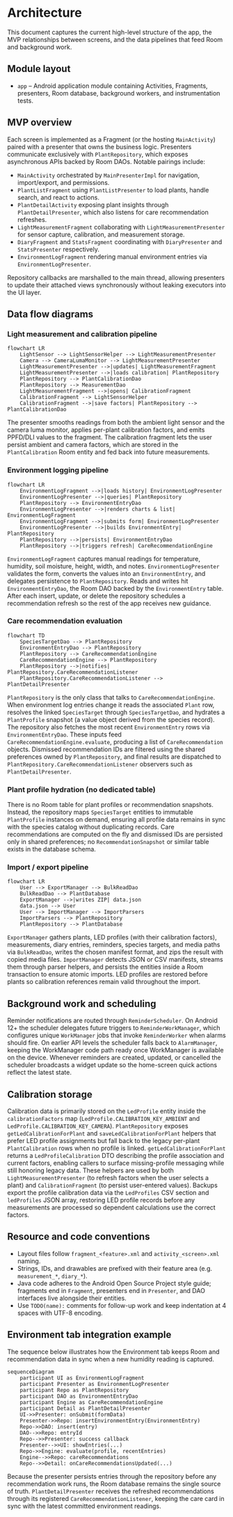# Architecture

This document captures the current high-level structure of the app, the MVP relationships between
screens, and the data pipelines that feed Room and background work.

## Module layout
- `app` – Android application module containing Activities, Fragments, presenters, Room database,
  background workers, and instrumentation tests.

## MVP overview

Each screen is implemented as a Fragment (or the hosting `MainActivity`) paired with a presenter that
owns the business logic. Presenters communicate exclusively with `PlantRepository`, which exposes
asynchronous APIs backed by Room DAOs. Notable pairings include:

- `MainActivity` orchestrated by `MainPresenterImpl` for navigation, import/export, and permissions.
- `PlantListFragment` using `PlantListPresenter` to load plants, handle search, and react to actions.
- `PlantDetailActivity` exposing plant insights through `PlantDetailPresenter`, which also listens for
  care recommendation refreshes.
- `LightMeasurementFragment` collaborating with `LightMeasurementPresenter` for sensor capture,
  calibration, and measurement storage.
- `DiaryFragment` and `StatsFragment` coordinating with `DiaryPresenter` and `StatsPresenter`
  respectively.
- `EnvironmentLogFragment` rendering manual environment entries via `EnvironmentLogPresenter`.

Repository callbacks are marshalled to the main thread, allowing presenters to update their attached
views synchronously without leaking executors into the UI layer.

## Data flow diagrams

### Light measurement and calibration pipeline

```mermaid
flowchart LR
    LightSensor --> LightSensorHelper --> LightMeasurementPresenter
    Camera --> CameraLumaMonitor --> LightMeasurementPresenter
    LightMeasurementPresenter -->|updates| LightMeasurementFragment
    LightMeasurementPresenter -->|loads calibration| PlantRepository
    PlantRepository --> PlantCalibrationDao
    PlantRepository --> MeasurementDao
    LightMeasurementFragment -->|opens| CalibrationFragment
    CalibrationFragment --> LightSensorHelper
    CalibrationFragment -->|save factors| PlantRepository --> PlantCalibrationDao
```

The presenter smooths readings from both the ambient light sensor and the camera luma monitor, applies
per-plant calibration factors, and emits PPFD/DLI values to the fragment. The calibration fragment
lets the user persist ambient and camera factors, which are stored in the `PlantCalibration` Room
entity and fed back into future measurements.

### Environment logging pipeline

```mermaid
flowchart LR
    EnvironmentLogFragment -->|loads history| EnvironmentLogPresenter
    EnvironmentLogPresenter -->|queries| PlantRepository
    PlantRepository --> EnvironmentEntryDao
    EnvironmentLogPresenter -->|renders charts & list| EnvironmentLogFragment
    EnvironmentLogFragment -->|submits form| EnvironmentLogPresenter
    EnvironmentLogPresenter -->|builds EnvironmentEntry| PlantRepository
    PlantRepository -->|persists| EnvironmentEntryDao
    PlantRepository -->|triggers refresh| CareRecommendationEngine
```

`EnvironmentLogFragment` captures manual readings for temperature, humidity, soil moisture, height,
width, and notes. `EnvironmentLogPresenter` validates the form, converts the values into an
`EnvironmentEntry`, and delegates persistence to `PlantRepository`. Reads and writes hit
`EnvironmentEntryDao`, the Room DAO backed by the `EnvironmentEntry` table. After each insert,
update, or delete the repository schedules a recommendation refresh so the rest of the app receives
new guidance.

### Care recommendation evaluation

```mermaid
flowchart TD
    SpeciesTargetDao --> PlantRepository
    EnvironmentEntryDao --> PlantRepository
    PlantRepository --> CareRecommendationEngine
    CareRecommendationEngine --> PlantRepository
    PlantRepository -->|notifies| PlantRepository.CareRecommendationListener
    PlantRepository.CareRecommendationListener --> PlantDetailPresenter
```

`PlantRepository` is the only class that talks to `CareRecommendationEngine`. When environment log
entries change it reads the associated `Plant` row, resolves the linked `SpeciesTarget` through
`SpeciesTargetDao`, and hydrates a `PlantProfile` snapshot (a value object derived from the species
record). The repository also fetches the most recent `EnvironmentEntry` rows via
`EnvironmentEntryDao`. These inputs feed `CareRecommendationEngine.evaluate`, producing a list of
`CareRecommendation` objects. Dismissed recommendation IDs are filtered using the shared preferences
owned by `PlantRepository`, and final results are dispatched to
`PlantRepository.CareRecommendationListener` observers such as `PlantDetailPresenter`.

### Plant profile hydration (no dedicated table)

There is no Room table for plant profiles or recommendation snapshots. Instead, the repository maps
`SpeciesTarget` entities to immutable `PlantProfile` instances on demand, ensuring all profile data
remains in sync with the species catalog without duplicating records. Care recommendations are
computed on the fly and dismissed IDs are persisted only in shared preferences; no
`RecommendationSnapshot` or similar table exists in the database schema.

### Import / export pipeline

```mermaid
flowchart LR
    User --> ExportManager --> BulkReadDao
    BulkReadDao --> PlantDatabase
    ExportManager -->|writes ZIP| data.json
    data.json --> User
    User --> ImportManager --> ImportParsers
    ImportParsers --> PlantRepository
    PlantRepository --> PlantDatabase
```

`ExportManager` gathers plants, LED profiles (with their calibration factors), measurements, diary
entries, reminders, species targets, and media paths via `BulkReadDao`, writes the chosen manifest
format, and zips the result with copied media files. `ImportManager` detects JSON or CSV manifests,
streams them through parser helpers, and persists the entities inside a Room transaction to ensure
atomic imports. LED profiles are restored before plants so calibration references remain valid
throughout the import.

## Background work and scheduling

Reminder notifications are routed through `ReminderScheduler`. On Android 12+ the scheduler delegates
future triggers to `ReminderWorkManager`, which configures unique `WorkManager` jobs that invoke
`ReminderWorker` when alarms should fire. On earlier API levels the scheduler falls back to
`AlarmManager`, keeping the WorkManager code path ready once WorkManager is available on the device.
Whenever reminders are created, updated, or cancelled the scheduler broadcasts a widget update so the
home-screen quick actions reflect the latest state.

## Calibration storage

Calibration data is primarily stored on the `LedProfile` entity inside the `calibrationFactors` map
(`LedProfile.CALIBRATION_KEY_AMBIENT` and `LedProfile.CALIBRATION_KEY_CAMERA`).
`PlantRepository` exposes `getLedCalibrationForPlant` and `saveLedCalibrationForPlant` helpers that
prefer LED profile assignments but fall back to the legacy per-plant `PlantCalibration` rows when no
profile is linked. `getLedCalibrationForPlant` returns a `LedProfileCalibration` DTO describing the
profile association and current factors, enabling callers to surface missing-profile messaging while
still honoring legacy data. These helpers are used by both `LightMeasurementPresenter` (to refresh
factors when the user selects a plant) and `CalibrationFragment` (to persist user-entered values).
Backups export the profile calibration data via the `LedProfiles` CSV section and `ledProfiles` JSON
array, restoring LED profile records before any measurements are processed so dependent calculations use
the correct factors.

## Resource and code conventions

- Layout files follow `fragment_<feature>.xml` and `activity_<screen>.xml` naming.
- Strings, IDs, and drawables are prefixed with their feature area (e.g. `measurement_*`, `diary_*`).
- Java code adheres to the Android Open Source Project style guide; fragments end in `Fragment`,
  presenters end in `Presenter`, and DAO interfaces live alongside their entities.
- Use `TODO(name):` comments for follow-up work and keep indentation at 4 spaces with UTF-8 encoding.

## Environment tab integration example

The sequence below illustrates how the Environment tab keeps Room and recommendation data in sync
when a new humidity reading is captured.

```mermaid
sequenceDiagram
    participant UI as EnvironmentLogFragment
    participant Presenter as EnvironmentLogPresenter
    participant Repo as PlantRepository
    participant DAO as EnvironmentEntryDao
    participant Engine as CareRecommendationEngine
    participant Detail as PlantDetailPresenter
    UI->>Presenter: onSubmit(formData)
    Presenter->>Repo: insertEnvironmentEntry(EnvironmentEntry)
    Repo->>DAO: insert(entry)
    DAO-->>Repo: entryId
    Repo-->>Presenter: success callback
    Presenter-->>UI: showEntries(...)
    Repo->>Engine: evaluate(profile, recentEntries)
    Engine-->>Repo: careRecommendations
    Repo-->>Detail: onCareRecommendationsUpdated(...)
```

Because the presenter persists entries through the repository before any recommendation work runs,
the Room database remains the single source of truth. `PlantDetailPresenter` receives the refreshed
recommendations through its registered `CareRecommendationListener`, keeping the care card in sync
with the latest committed environment readings.
